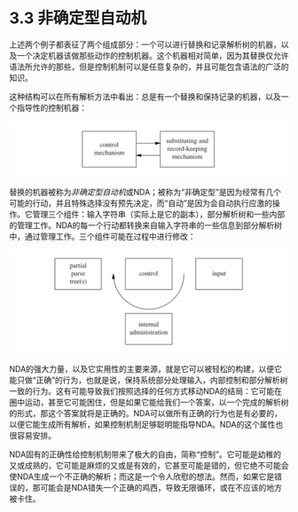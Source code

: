 # 3.3 非确定型自动机

上述两个例子都表征了两个组成部分：一个可以进行替换和记录解析树的机器，以及一个决定机器该做那些动作的控制机器。这个机器相对简单，因为其替换仅允许语法所允许的那些，但是控制机制可以是任意复杂的，并且可能包含语法的广泛的知识。

这种结构可以在所有解析方法中看出：总是有一个替换和保持记录的机器，以及一个指导性的控制机器：

![图1](../../img/3.3_1.png)

替换的机器被称为*非确定型自动机*或NDA；被称为“非确定型”是因为经常有几个可能的行动，并且特殊选择没有预先决定，而“自动”是因为会自动执行应激的操作。它管理三个组件：输入字符串（实际上是它的副本），部分解析树和一些内部的管理工作。NDA的每一个行动都转换来自输入字符串的一些信息到部分解析树中，通过管理工作。三个组件可能在过程中进行修改：

![图2](../../img/3.3_2.png)

NDA的强大力量，以及它实用性的主要来源，就是它可以被轻松的构建，以便它能只做“正确”的行为，也就是说，保持系统部分处理输入，内部控制和部分解析树一致的行为。这有可能导致我们按照选择的任何方式移动NDA的结局：它可能在圈中运动，甚至它可能困住，但是如果它能给我们一个答案，以一个完成的解析树的形式，那这个答案就将是正确的。NDA可以做所有正确的行为也是有必要的，以便它能生成所有解析，如果控制机制足够聪明能指导NDA。NDA的这个属性也很容易安排。

NDA固有的正确性给控制机制带来了极大的自由，简称“控制”。它可能是幼稚的又或成熟的，它可能是麻烦的又或是有效的，它甚至可能是错的，但它绝不可能会使NDA生成一个不正确的解析；而这是一个令人欣慰的想法。然而，如果它是错误的，那可能会是NDA错失一个正确的鸡西，导致无限循环，或在不应该的地方被卡住。